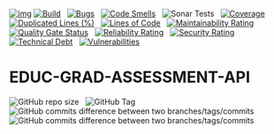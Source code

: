 [![img](https://img.shields.io/badge/Lifecycle-Stable-97ca00)](https://github.com/bcgov/repomountie/blob/master/doc/lifecycle-badges.md)
[![Build](https://github.com/bcgov/EDUC-GRAD-ASSESSMENT-API/actions/workflows/on.pr.yml/badge.svg)](https://github.com/bcgov/EDUC-GRAD-ASSESSMENT-API/actions/workflows/on.pr.yml) &nbsp;
[![Bugs](https://sonarcloud.io/api/project_badges/measure?project=bcgov_EDUC-GRAD-ASSESSMENT-API&metric=bugs)](https://sonarcloud.io/summary/new_code?id=bcgov_EDUC-GRAD-ASSESSMENT-API) &nbsp;
[![Code Smells](https://sonarcloud.io/api/project_badges/measure?project=bcgov_EDUC-GRAD-ASSESSMENT-API&metric=code_smells)](https://sonarcloud.io/summary/new_code?id=bcgov_EDUC-GRAD-ASSESSMENT-API) &nbsp;
![Sonar Tests](https://img.shields.io/sonar/tests/bcgov_EDUC-GRAD-ASSESSMENT-API?compact_message&server=https%3A%2F%2Fsonarcloud.io) &nbsp;
[![Coverage](https://sonarcloud.io/api/project_badges/measure?project=bcgov_EDUC-GRAD-ASSESSMENT-API&metric=coverage)](https://sonarcloud.io/summary/new_code?id=bcgov_EDUC-GRAD-ASSESSMENT-API) &nbsp;
[![Duplicated Lines (%)](https://sonarcloud.io/api/project_badges/measure?project=bcgov_EDUC-GRAD-ASSESSMENT-API&metric=duplicated_lines_density)](https://sonarcloud.io/summary/new_code?id=bcgov_EDUC-GRAD-ASSESSMENT-API) &nbsp;
[![Lines of Code](https://sonarcloud.io/api/project_badges/measure?project=bcgov_EDUC-GRAD-ASSESSMENT-API&metric=ncloc)](https://sonarcloud.io/summary/new_code?id=bcgov_EDUC-GRAD-ASSESSMENT-API) &nbsp;
[![Maintainability Rating](https://sonarcloud.io/api/project_badges/measure?project=bcgov_EDUC-GRAD-ASSESSMENT-API&metric=sqale_rating)](https://sonarcloud.io/summary/new_code?id=bcgov_EDUC-GRAD-ASSESSMENT-API) &nbsp;
[![Quality Gate Status](https://sonarcloud.io/api/project_badges/measure?project=bcgov_EDUC-GRAD-ASSESSMENT-API&metric=alert_status)](https://sonarcloud.io/summary/new_code?id=bcgov_EDUC-GRAD-ASSESSMENT-API) &nbsp;
[![Reliability Rating](https://sonarcloud.io/api/project_badges/measure?project=bcgov_EDUC-GRAD-ASSESSMENT-API&metric=reliability_rating)](https://sonarcloud.io/summary/new_code?id=bcgov_EDUC-GRAD-ASSESSMENT-API) &nbsp;
[![Security Rating](https://sonarcloud.io/api/project_badges/measure?project=bcgov_EDUC-GRAD-ASSESSMENT-API&metric=security_rating)](https://sonarcloud.io/summary/new_code?id=bcgov_EDUC-GRAD-ASSESSMENT-API) &nbsp;
[![Technical Debt](https://sonarcloud.io/api/project_badges/measure?project=bcgov_EDUC-GRAD-ASSESSMENT-API&metric=sqale_index)](https://sonarcloud.io/summary/new_code?id=bcgov_EDUC-GRAD-ASSESSMENT-API) &nbsp;
[![Vulnerabilities](https://sonarcloud.io/api/project_badges/measure?project=bcgov_EDUC-GRAD-ASSESSMENT-API&metric=vulnerabilities)](https://sonarcloud.io/summary/new_code?id=bcgov_EDUC-GRAD-ASSESSMENT-API) &nbsp;

# EDUC-GRAD-ASSESSMENT-API &nbsp; 
![GitHub repo size](https://img.shields.io/github/repo-size/bcgov/EDUC-GRAD-ASSESSMENT-API) &nbsp;
![GitHub Tag](https://img.shields.io/github/v/tag/bcgov/EDUC-GRAD-ASSESSMENT-API) &nbsp;
![GitHub commits difference between two branches/tags/commits](https://img.shields.io/github/commits-difference/bcgov/EDUC-GRAD-ASSESSMENT-API?base=main&head=grad-release&label=grad-release%20-%3E%20main) &nbsp;
![GitHub commits difference between two branches/tags/commits](https://img.shields.io/github/commits-difference/bcgov/EDUC-GRAD-ASSESSMENT-API?base=grad-release&head=main&label=main%20-%3E%20grad-release) &nbsp;
